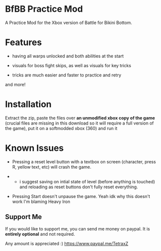 # BfBB Practice Mod
A Practice Mod for the Xbox version of Battle for Bikini Bottom.

# Features

- having all warps unlocked and both abilities at the start

- visuals for boss fight skips, as well as visuals for key tricks

- tricks are much easier and faster to practice and retry

and more!

# Installation 

Extract the zip, paste the files over **an unmodified xbox copy of the game** (crucial files are missing in this download so it will require a full version of the game), put it on a softmodded xbox (360) and run it

# Known Issues

- Pressing a reset level button with a textbox on screen (character, press R, yellow text, etc) will crash the game.
- - i suggest saving on intial state of level (before anything is touched) and reloading as reset buttons don't fully reset everything.

- Pressing Start doesn't unpause the game.   Yeah idk why this doesn't work I'm blaming Heavy Iron





## Support Me 
If you would like to support me, you can send me money on paypal. It is **entirely optional** and not required. 

Any amount is appreciated :) https://www.paypal.me/TetraxZ
